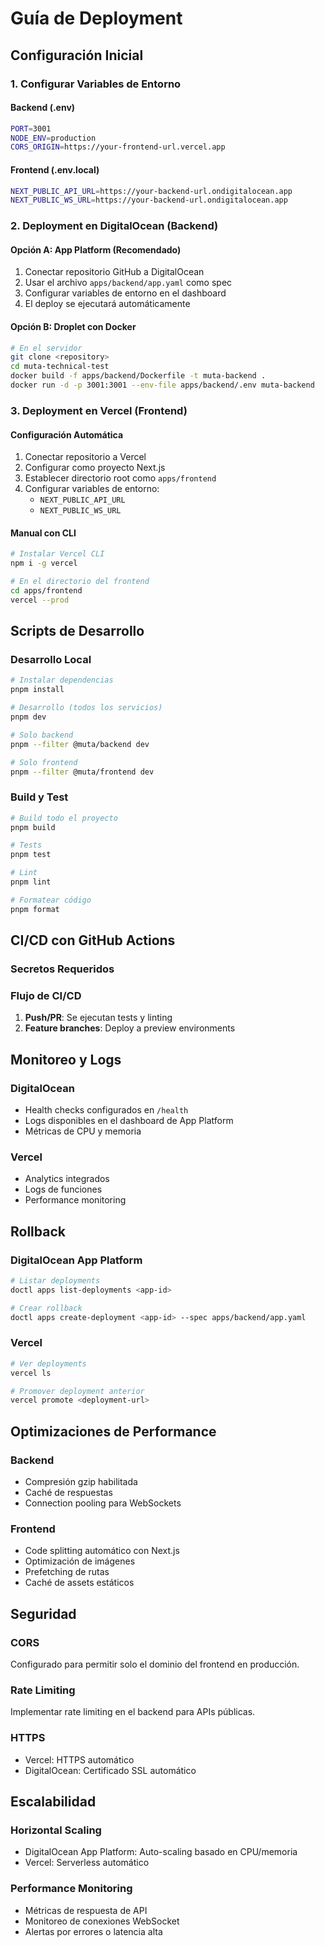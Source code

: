 # Guía de Deployment

## Configuración Inicial

### 1. Configurar Variables de Entorno

#### Backend (.env)

```bash
PORT=3001
NODE_ENV=production
CORS_ORIGIN=https://your-frontend-url.vercel.app
```

#### Frontend (.env.local)

```bash
NEXT_PUBLIC_API_URL=https://your-backend-url.ondigitalocean.app
NEXT_PUBLIC_WS_URL=https://your-backend-url.ondigitalocean.app
```

### 2. Deployment en DigitalOcean (Backend)

#### Opción A: App Platform (Recomendado)

1. Conectar repositorio GitHub a DigitalOcean
2. Usar el archivo `apps/backend/app.yaml` como spec
3. Configurar variables de entorno en el dashboard
4. El deploy se ejecutará automáticamente

#### Opción B: Droplet con Docker

```bash
# En el servidor
git clone <repository>
cd muta-technical-test
docker build -f apps/backend/Dockerfile -t muta-backend .
docker run -d -p 3001:3001 --env-file apps/backend/.env muta-backend
```

### 3. Deployment en Vercel (Frontend)

#### Configuración Automática

1. Conectar repositorio a Vercel
2. Configurar como proyecto Next.js
3. Establecer directorio root como `apps/frontend`
4. Configurar variables de entorno:
   - `NEXT_PUBLIC_API_URL`
   - `NEXT_PUBLIC_WS_URL`

#### Manual con CLI

```bash
# Instalar Vercel CLI
npm i -g vercel

# En el directorio del frontend
cd apps/frontend
vercel --prod
```

## Scripts de Desarrollo

### Desarrollo Local

```bash
# Instalar dependencias
pnpm install

# Desarrollo (todos los servicios)
pnpm dev

# Solo backend
pnpm --filter @muta/backend dev

# Solo frontend
pnpm --filter @muta/frontend dev
```

### Build y Test

```bash
# Build todo el proyecto
pnpm build

# Tests
pnpm test

# Lint
pnpm lint

# Formatear código
pnpm format
```

## CI/CD con GitHub Actions

### Secretos Requeridos

### Flujo de CI/CD

1. **Push/PR**: Se ejecutan tests y linting
2. **Feature branches**: Deploy a preview environments

## Monitoreo y Logs

### DigitalOcean

- Health checks configurados en `/health`
- Logs disponibles en el dashboard de App Platform
- Métricas de CPU y memoria

### Vercel

- Analytics integrados
- Logs de funciones
- Performance monitoring

## Rollback

### DigitalOcean App Platform

```bash
# Listar deployments
doctl apps list-deployments <app-id>

# Crear rollback
doctl apps create-deployment <app-id> --spec apps/backend/app.yaml
```

### Vercel

```bash
# Ver deployments
vercel ls

# Promover deployment anterior
vercel promote <deployment-url>
```

## Optimizaciones de Performance

### Backend

- Compresión gzip habilitada
- Caché de respuestas
- Connection pooling para WebSockets

### Frontend

- Code splitting automático con Next.js
- Optimización de imágenes
- Prefetching de rutas
- Caché de assets estáticos

## Seguridad

### CORS

Configurado para permitir solo el dominio del frontend en producción.

### Rate Limiting

Implementar rate limiting en el backend para APIs públicas.

### HTTPS

- Vercel: HTTPS automático
- DigitalOcean: Certificado SSL automático

## Escalabilidad

### Horizontal Scaling

- DigitalOcean App Platform: Auto-scaling basado en CPU/memoria
- Vercel: Serverless automático

### Performance Monitoring

- Métricas de respuesta de API
- Monitoreo de conexiones WebSocket
- Alertas por errores o latencia alta
